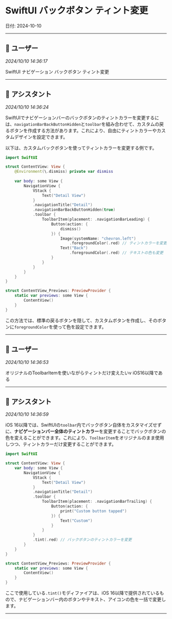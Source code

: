 # SwiftUI バックボタン ティント変更

日付: 2024-10-10

---

## 👤 ユーザー
*2024/10/10 14:36:17*

SwiftUI ナビゲーション バックボタン ティント変更

---

## 🤖 アシスタント
*2024/10/10 14:36:24*

SwiftUIでナビゲーションバーのバックボタンのティントカラーを変更するには、`navigationBarBackButtonHidden`と`toolbar`を組み合わせて、カスタムの戻るボタンを作成する方法があります。これにより、自由にティントカラーやカスタムデザインを設定できます。

以下は、カスタムバックボタンを使ってティントカラーを変更する例です。

```swift
import SwiftUI

struct ContentView: View {
    @Environment(\.dismiss) private var dismiss
    
    var body: some View {
        NavigationView {
            VStack {
                Text("Detail View")
            }
            .navigationTitle("Detail")
            .navigationBarBackButtonHidden(true)
            .toolbar {
                ToolbarItem(placement: .navigationBarLeading) {
                    Button(action: {
                        dismiss()
                    }) {
                        Image(systemName: "chevron.left")
                            .foregroundColor(.red) // ティントカラーを変更
                        Text("Back")
                            .foregroundColor(.red) // テキストの色も変更
                    }
                }
            }
        }
    }
}

struct ContentView_Previews: PreviewProvider {
    static var previews: some View {
        ContentView()
    }
}
```

この方法では、標準の戻るボタンを隠して、カスタムボタンを作成し、そのボタンに`foregroundColor`を使って色を設定できます。

---

## 👤 ユーザー
*2024/10/10 14:36:53*

オリジナルのToolbarItemを使いながらティントだけ変えたいv iOS16以降である

---

## 🤖 アシスタント
*2024/10/10 14:36:59*

iOS 16以降では、SwiftUIの`toolbar`内でバックボタン自体をカスタマイズせずに、**ナビゲーションバー全体のティントカラー**を変更することでバックボタンの色を変えることができます。これにより、`ToolbarItem`をオリジナルのまま使用しつつ、ティントカラーだけ変更することができます。

```swift
import SwiftUI

struct ContentView: View {
    var body: some View {
        NavigationView {
            VStack {
                Text("Detail View")
            }
            .navigationTitle("Detail")
            .toolbar {
                ToolbarItem(placement: .navigationBarTrailing) {
                    Button(action: {
                        print("Custom button tapped")
                    }) {
                        Text("Custom")
                    }
                }
            }
            .tint(.red) // バックボタンのティントカラーを変更
        }
    }
}

struct ContentView_Previews: PreviewProvider {
    static var previews: some View {
        ContentView()
    }
}
```

ここで使用している`.tint()`モディファイアは、iOS 16以降で提供されているもので、ナビゲーションバー内のボタンやテキスト、アイコンの色を一括で変更します。

---
